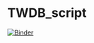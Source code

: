 # TWDB_script

[![Binder](https://mybinder.org/badge.svg)](https://mybinder.org/v2/gh/WSWCWaterDataExchange/TWDB_TO_WaDE_script/TWDB_script/master)

